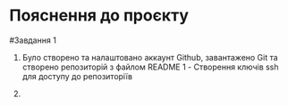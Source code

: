 # Пояснення до проєкту

#Завдання 1
1) Було створено та налаштовано аккаунт Github, завантажено Git та створено репозиторій з файлом README
1 - Створення ключів ssh для доступу до репозиторіїв


2)
